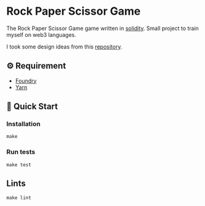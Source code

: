 # Rock Paper Scissor Game

The Rock Paper Scissor Game game written in [solidity](https://github.com/ethereum/solidity).
Small project to train myself on web3 languages.

I took some design ideas from this [repository](https://github.com/ojroques/ethereum-rockpaperscissors).

## ⚙️ Requirement

- [Foundry](https://github.com/foundry-rs/foundry#installation)
- [Yarn](https://github.com/yarnpkg/yarn)

## 🚀 Quick Start

### Installation
`make`

### Run tests

`make test`

## Lints

`make lint`